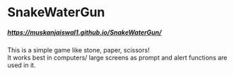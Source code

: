 # SnakeWaterGun
##### https://muskanjaiswal1.github.io/SnakeWaterGun/
This is a simple game like stone, paper, scissors! <br>
It works best in computers/ large screens as prompt and alert functions are used in it.
